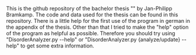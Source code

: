 This is the github repository of the bachelor thesis "" by Jan-Philipp Bramkamp.
The code and data used for the thesis can be found in this repository.
There is a little help for the first use of the program in german in the appendix of the thesis. Other than that I tried to make the "help" option of the program as helpful as possible.
Therefore you should try using "DisorderAnalyzer.py --help" or "DisorderAnalyzer.py {analyze/update} --help" to get some extra information.